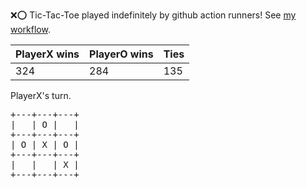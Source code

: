 :x::o: Tic-Tac-Toe played indefinitely by github action runners! See [my workflow](.github/workflows/play.yaml).

|PlayerX wins|PlayerO wins|Ties|
|-|-|-|
|324|284|135|

PlayerX's turn.

<pre>
+---+---+---+
|   | O |   |
+---+---+---+
| O | X | O |
+---+---+---+
|   |   | X |
+---+---+---+
</pre>